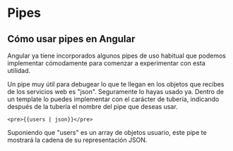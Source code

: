 # Pipes

## Cómo usar pipes en Angular

Angular ya tiene incorporados algunos pipes de uso habitual que podemos implementar cómodamente para comenzar a experimentar con esta utilidad.

Un pipe muy útil para debugear lo que te llegan en los objetos que recibes de los servicios web es "json". Seguramente lo hayas usado ya. Dentro de un template lo puedes implementar con el carácter de tubería, indicando después de la tubería el nombre del pipe que deseas usar.

	<pre>{{users | json}}</pre>

Suponiendo que "users" es un array de objetos usuario, este pipe te mostrará la cadena de su representación JSON.

